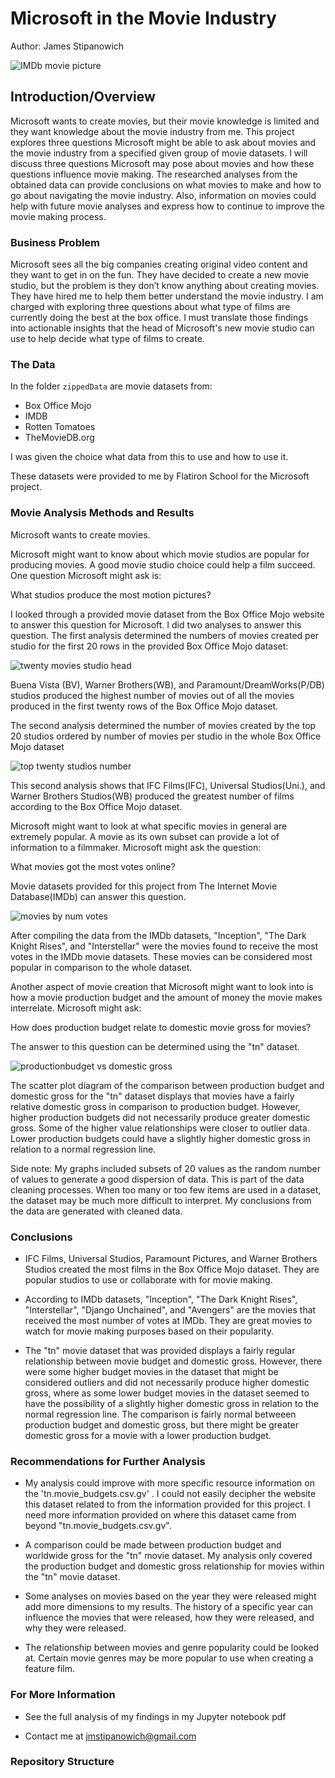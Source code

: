 # Microsoft in the Movie Industry

Author: James Stipanowich

![IMDb movie picture](MovieDataImages/TVlanding.png)

## Introduction/Overview

Microsoft wants to create movies, but their movie knowledge is limited and they want knowledge about the movie industry from me. This project explores three questions Microsoft might be able to ask about movies and the movie industry from a specified given group of movie datasets. I will discuss three questions Microsoft may pose about movies and how these questions influence movie making. The researched analyses from the obtained data can provide conclusions on what movies to make and how to go about navigating the movie industry. Also, information on movies could help with future movie analyses and express how to continue to improve the movie making process.

### Business Problem

Microsoft sees all the big companies creating original video content and they want to get in on the fun. They have decided to create a new movie studio, but the problem is they don’t know anything about creating movies. They have hired me to help them better understand the movie industry. I am charged with exploring three questions about what type of films are currently doing the best at the box office. I must translate those findings into actionable insights that the head of Microsoft's new movie studio can use to help decide what type of films to create.

### The Data

In the folder `zippedData` are movie datasets from:

* Box Office Mojo
* IMDB
* Rotten Tomatoes
* TheMovieDB.org

I was given the choice what data from this to use and how to use it.

These datasets were provided to me by Flatiron School for the Microsoft project.

### Movie Analysis Methods and Results

Microsoft wants to create movies. 
 

Microsoft might want to know about which movie studios are popular for producing movies. A good movie studio choice could help a film succeed. One question Microsoft might ask is:

What studios produce the most motion pictures?

I looked through a provided movie dataset from the Box Office Mojo website to answer this question for Microsoft. I did two analyses to answer this question. The first analysis determined the numbers of movies created per studio for the first 20 rows in the provided Box Office Mojo dataset:

![twenty movies studio head](MovieDataImages/moviestudios.png)

Buena Vista (BV), Warner Brothers(WB), and Paramount/DreamWorks(P/DB) studios produced the highest number of movies out of all the movies produced in the first twenty rows of the Box Office Mojo dataset.

The second analysis determined the number of movies created by the top 20 studios ordered by number of movies per studio in the whole Box Office Mojo dataset 

![top twenty studios number](MovieDataImages/moviestudios2.png)

This second analysis shows that IFC Films(IFC), Universal Studios(Uni.), and Warner Brothers Studios(WB) produced the greatest number of films according to the Box Office Mojo dataset.


Microsoft might want to look at what specific movies in general are extremely popular. A movie as its own subset can provide a lot of information to a filmmaker. Microsoft might ask the question:

What movies got the most votes online?

Movie datasets provided for this project from The Internet Movie Database(IMDb) can answer this question.

![movies by num votes](MovieDataImages/pinkgraph.png)

After compiling the data from the IMDb datasets, "Inception", "The Dark Knight Rises", and "Interstellar" were the movies found to receive the most votes in the IMDb movie datasets.  These movies can be considered most popular in comparison to the whole dataset.


Another aspect of movie creation that Microsoft might want to look into is how a movie production budget and the amount of money the movie makes interrelate. Microsoft might ask:

How does production budget relate to domestic movie gross for movies?

The answer to this question can be determined using the "tn" dataset. 

![productionbudget vs domestic gross](MovieDataImages/pbdgmovies.png)

The scatter plot diagram of the comparison between production budget and domestic gross for the "tn" dataset displays that movies have a fairly relative domestic gross in comparison to production budget. However, higher production budgets did not necessarily produce greater domestic gross. Some of the higher value relationships were closer to outlier data. Lower production budgets could have a slightly higher domestic gross in relation to a normal regression line.

Side note: My graphs included subsets of 20 values as the random number of values to generate a good dispersion of data. This is part of the data cleaning processes.  When too many or too few items are used in a dataset, the dataset may be much more difficult to interpret. My conclusions from the data are generated with cleaned data.

### Conclusions

- IFC Films, Universal Studios, Paramount Pictures, and Warner Brothers Studios created the most films in the Box Office Mojo dataset. They are popular studios to use or collaborate with for movie making.

- According to IMDb datasets, "Inception", "The Dark Knight Rises", "Interstellar", "Django Unchained", and "Avengers" are the movies that received the most number of votes at IMDb.  They are great movies to watch for movie making purposes based on their popularity.

- The "tn" movie dataset that was provided displays a fairly regular relationship between movie budget and domestic gross.  However, there were some higher budget movies in the dataset that might be considered outliers and did not necessarily produce higher domestic gross, where as some lower budget movies in the dataset seemed to have the possibility of a slightly higher domestic gross in relation to the normal regression line.  The comparison is fairly normal betweeen production budget and domestic gross, but there might be greater domestic gross for a movie with a lower production budget.

### Recommendations for Further Analysis

- My analysis could improve with more specific resource information on the 'tn.movie_budgets.csv.gv' . I could not easily decipher the website this dataset related to from the information provided for this project. I need more information provided on where this dataset came from beyond "tn.movie_budgets.csv.gv".

- A comparison could be made between production budget and worldwide gross for the "tn" movie dataset.  My analysis only covered the production budget and domestic gross relationship for movies within the "tn" movie dataset. 

- Some analyses on movies based on the year they were released might add more dimensions to my results. The history of a specific year can influence the movies that were released, how they were released, and why they were released.

- The relationship between movies and genre popularity could be looked at. Certain movie genres may be more popular to use when creating a feature film.

### For More Information

- See the full analysis of my findings in my Jupyter notebook pdf

- Contact me at jmstipanowich@gmail.com

### Repository Structure
